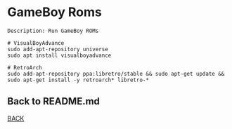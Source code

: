 # GameBoy Roms

```
Description: Run GameBoy ROMs

# VisualBoyAdvance
sudo add-apt-repository universe
sudo apt install visualboyadvance

# RetroArch
sudo add-apt-repository ppa:libretro/stable && sudo apt-get update && sudo apt-get install -y retroarch* libretro-*
```

## Back to README.md
[BACK](../README.md)